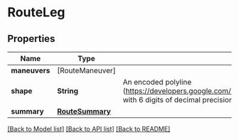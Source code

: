 # RouteLeg

## Properties
Name | Type | Description | Notes
------------ | ------------- | ------------- | -------------
**maneuvers** | [RouteManeuver] |  | 
**shape** | **String** | An encoded polyline (https://developers.google.com/maps/documentation/utilities/polylinealgorithm) with 6 digits of decimal precision. | 
**summary** | [**RouteSummary**](RouteSummary.md) |  | 

[[Back to Model list]](../README.md#documentation-for-models) [[Back to API list]](../README.md#documentation-for-api-endpoints) [[Back to README]](../README.md)


